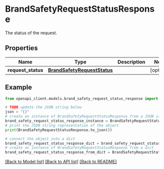# BrandSafetyRequestStatusResponse

The status of the request.

## Properties

Name | Type | Description | Notes
------------ | ------------- | ------------- | -------------
**request_status** | [**BrandSafetyRequestStatus**](BrandSafetyRequestStatus.md) |  | [optional] 

## Example

```python
from openapi_client.models.brand_safety_request_status_response import BrandSafetyRequestStatusResponse

# TODO update the JSON string below
json = "{}"
# create an instance of BrandSafetyRequestStatusResponse from a JSON string
brand_safety_request_status_response_instance = BrandSafetyRequestStatusResponse.from_json(json)
# print the JSON string representation of the object
print(BrandSafetyRequestStatusResponse.to_json())

# convert the object into a dict
brand_safety_request_status_response_dict = brand_safety_request_status_response_instance.to_dict()
# create an instance of BrandSafetyRequestStatusResponse from a dict
brand_safety_request_status_response_from_dict = BrandSafetyRequestStatusResponse.from_dict(brand_safety_request_status_response_dict)
```
[[Back to Model list]](../README.md#documentation-for-models) [[Back to API list]](../README.md#documentation-for-api-endpoints) [[Back to README]](../README.md)


